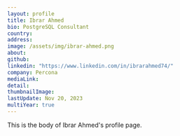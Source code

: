 ```yaml
---
layout: profile
title: Ibrar Ahmed
bio: PostgreSQL Consultant
country: 
address: 
image: /assets/img/ibrar-ahmed.png
about:
github:
linkedin: "https://www.linkedin.com/in/ibrarahmed74/"
company: Percona
mediaLink:
detail: 
thumbnailImage:
lastUpdate: Nov 20, 2023
multiYear: true
---
```


This is the body of Ibrar Ahmed's profile page.
